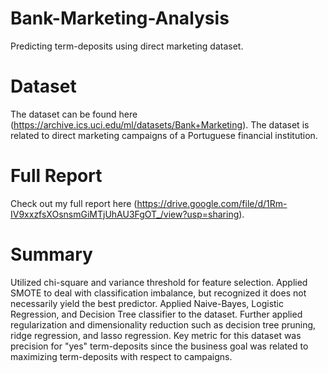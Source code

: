 # Bank-Marketing-Analysis
Predicting term-deposits using direct marketing dataset.

# Dataset
The dataset can be found here (https://archive.ics.uci.edu/ml/datasets/Bank+Marketing). The dataset is related to direct marketing campaigns of a Portuguese financial institution.

# Full Report
Check out my full report here (https://drive.google.com/file/d/1Rm-IV9xxzfsXOsnsmGiMTjUhAU3FgOT_/view?usp=sharing).

# Summary
Utilized chi-square and variance threshold for feature selection. Applied SMOTE to deal with classification imbalance, but recognized it does not necessarily yield the best predictor. Applied Naive-Bayes, Logistic Regression, and Decision Tree classifier to the dataset. Further applied regularization and dimensionality reduction such as decision tree pruning, ridge regression, and lasso regression. Key metric for this dataset was precision for "yes" term-deposits since the business goal was related to maximizing term-deposits with respect to campaigns.
